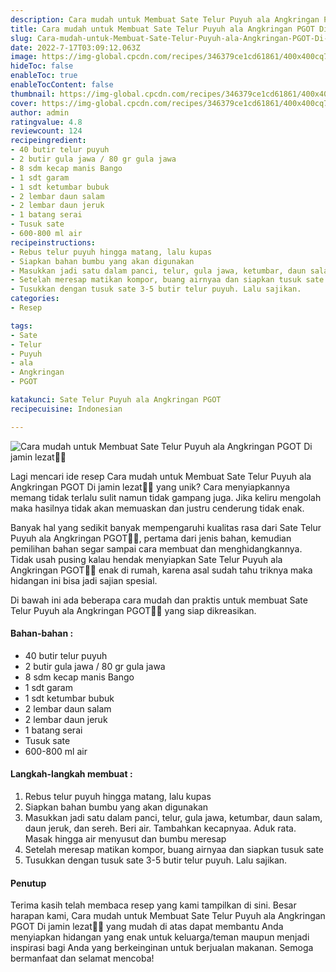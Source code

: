 ```yaml
---
description: Cara mudah untuk Membuat Sate Telur Puyuh ala Angkringan PGOT Di jamin lezat"
title: Cara mudah untuk Membuat Sate Telur Puyuh ala Angkringan PGOT Di jamin lezat
slug: Cara-mudah-untuk-Membuat-Sate-Telur-Puyuh-ala-Angkringan-PGOT-Di-jamin-lezat
date: 2022-7-17T03:09:12.063Z
image: https://img-global.cpcdn.com/recipes/346379ce1cd61861/400x400cq70/photo.jpg
hideToc: false
enableToc: true
enableTocContent: false
thumbnail: https://img-global.cpcdn.com/recipes/346379ce1cd61861/400x400cq70/photo.jpg
cover: https://img-global.cpcdn.com/recipes/346379ce1cd61861/400x400cq70/photo.jpg
author: admin
ratingvalue: 4.8
reviewcount: 124
recipeingredient:
- 40 butir telur puyuh
- 2 butir gula jawa / 80 gr gula jawa
- 8 sdm kecap manis Bango
- 1 sdt garam
- 1 sdt ketumbar bubuk
- 2 lembar daun salam
- 2 lembar daun jeruk
- 1 batang serai
- Tusuk sate
- 600-800 ml air
recipeinstructions:
- Rebus telur puyuh hingga matang, lalu kupas
- Siapkan bahan bumbu yang akan digunakan
- Masukkan jadi satu dalam panci, telur, gula jawa, ketumbar, daun salam, daun jeruk, dan sereh. Beri air. Tambahkan kecapnyaa. Aduk rata. Masak hingga air menyusut dan bumbu meresap
- Setelah meresap matikan kompor, buang airnyaa dan siapkan tusuk sate
- Tusukkan dengan tusuk sate 3-5 butir telur puyuh. Lalu sajikan.
categories:
- Resep

tags:
- Sate
- Telur
- Puyuh
- ala
- Angkringan
- PGOT

katakunci: Sate Telur Puyuh ala Angkringan PGOT
recipecuisine: Indonesian

---
```


![Cara mudah untuk Membuat Sate Telur Puyuh ala Angkringan PGOT Di jamin lezat👩‍🍳](https://img-global.cpcdn.com/recipes/346379ce1cd61861/400x400cq70/photo.jpg)

Lagi mencari ide resep Cara mudah untuk Membuat Sate Telur Puyuh ala Angkringan PGOT Di jamin lezat👩‍🍳 yang unik? Cara menyiapkannya memang tidak terlalu sulit namun tidak gampang juga. Jika keliru mengolah maka hasilnya tidak akan memuaskan dan justru cenderung tidak enak.

Banyak hal yang sedikit banyak mempengaruhi kualitas rasa dari Sate Telur Puyuh ala Angkringan PGOT👩‍🍳, pertama dari jenis bahan, kemudian pemilihan bahan segar sampai cara membuat dan menghidangkannya. Tidak usah pusing kalau hendak menyiapkan Sate Telur Puyuh ala Angkringan PGOT👩‍🍳 enak di rumah, karena asal sudah tahu triknya maka hidangan ini bisa jadi sajian spesial.

Di bawah ini ada beberapa cara mudah dan praktis untuk membuat Sate Telur Puyuh ala Angkringan PGOT👩‍🍳 yang siap dikreasikan.

<!--inarticleads1-->

#### Bahan-bahan :

- 40 butir telur puyuh
- 2 butir gula jawa / 80 gr gula jawa
- 8 sdm kecap manis Bango
- 1 sdt garam
- 1 sdt ketumbar bubuk
- 2 lembar daun salam
- 2 lembar daun jeruk
- 1 batang serai
- Tusuk sate
- 600-800 ml air

<!--inarticleads2-->

#### Langkah-langkah membuat :

1. Rebus telur puyuh hingga matang, lalu kupas
1. Siapkan bahan bumbu yang akan digunakan
1. Masukkan jadi satu dalam panci, telur, gula jawa, ketumbar, daun salam, daun jeruk, dan sereh. Beri air. Tambahkan kecapnyaa. Aduk rata. Masak hingga air menyusut dan bumbu meresap
1. Setelah meresap matikan kompor, buang airnyaa dan siapkan tusuk sate
1. Tusukkan dengan tusuk sate 3-5 butir telur puyuh. Lalu sajikan.

#### Penutup

Terima kasih telah membaca resep yang kami tampilkan di sini. Besar harapan kami, Cara mudah untuk Membuat Sate Telur Puyuh ala Angkringan PGOT Di jamin lezat👩‍🍳 yang mudah di atas dapat membantu Anda menyiapkan hidangan yang enak untuk keluarga/teman maupun menjadi inspirasi bagi Anda yang berkeinginan untuk berjualan makanan. Semoga bermanfaat dan selamat mencoba!